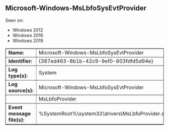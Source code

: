 ## Microsoft-Windows-MsLbfoSysEvtProvider

Seen on:
* Windows 2012
* Windows 2016
* Windows 2019

<table border="1" class="docutils">
  <tbody>
    <tr>
      <td><b>Name:</b></td>
      <td>Microsoft-Windows-MsLbfoSysEvtProvider</td>
    </tr>
    <tr>
      <td><b>Identifier:</b></td>
      <td>{387ed463-8b1b-42c9-9ef0-803fdfd5d94e}</td>
    </tr>
    <tr>
      <td><b>Log type(s):</b></td>
      <td>System</td>
    </tr>
    <tr>
      <td><b>Log source(s):</b></td>
      <td>Microsoft-Windows-MsLbfoSysEvtProvider</td>
    </tr>
    <tr>
      <td>&nbsp;</td>
      <td>MsLbfoProvider</td>
    </tr>
    <tr>
      <td><b>Event message file(s):</b></td>
      <td>%SystemRoot%\system32\drivers\MsLbfoProvider.sys</td>
    </tr>
  </tbody>
</table>

&nbsp;

